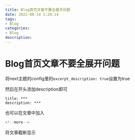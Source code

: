 ```yaml
---
title: Blog首页文章不要全展开问题
date: 2022-08-14 1:20:14
tags:
- Blog
categories:
- Blog 
description: 
---
```


# Blog首页文章不要全展开问题
将next主题的config里的`excerpt_description: true`设置为true

然后在开头添加description即可
```
title: ***
description: ***
```

也可以在文章中加入
```js
<!--more-->
```
将文章截断显示

